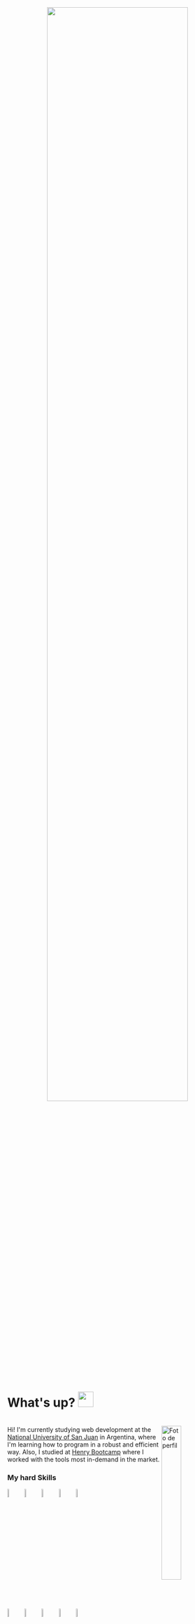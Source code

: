 <div align=center>
<img width=80% align=center src="https://readme-typing-svg.herokuapp.com?font=Inter&weight=500&size=30&pause=1000&color=FFFFFF&background=1D202C&center=true&vCenter=true&width=600&lines=Hi!+I'm+Julian+Riera;Full+Stack+Developer;I+love+programming+%E2%99%A5%EF%B8%8F">
</div>

# What's up? <img src="https://media.giphy.com/media/hvRJCLFzcasrR4ia7z/giphy.gif" width="35">
<br>


<img align=right src="https://github.com/user-attachments/assets/933000a1-016f-4f68-8627-2be36c0550a8" alt="Foto de perfil" width=30%>  
Hi! I'm currently studying web development at the <a target="blank" href="https://www.unsj.edu.ar/">National University of San Juan</a> in Argentina, where I'm learning how to program in a robust and efficient way. Also, I studied at <a target="blank" href="https://www.soyhenry.com/" >Henry Bootcamp</a> where I worked with the tools most in-demand in the market. 
<br>

### My hard Skills
<img src="https://github.com/user-attachments/assets/b0a6555e-0376-4334-9314-58e099d7ab15" width=7%> 
<img src="https://github.com/user-attachments/assets/76b8f8b9-742b-41a5-97b1-25830c583851" width=7%> 
<img src="https://github.com/user-attachments/assets/3fb66297-c4f7-4047-884b-c618888b8789" width=7%> 
<img src="https://github.com/user-attachments/assets/b583c7b3-8f9c-4832-a9bd-8600421683c9" width=7%> 
<img src="https://github.com/user-attachments/assets/a5c800d4-1796-4f87-b2c3-28517c8fdee5" width=7%> 
<br>
<img src="https://github.com/user-attachments/assets/b2db9161-46bf-4c44-bc9f-499c4254bcd8" width=7%> 
<img src="https://github.com/user-attachments/assets/df24bcd5-d9e4-4664-9003-b0d3711b6746" width=7%> 
<img src="https://github.com/user-attachments/assets/811fd928-6218-494c-bf72-ce7cd42adf65" width=7%> 
<img src="https://github.com/user-attachments/assets/dc08a3cd-4f3b-4c4f-bad9-34d2ba68ee9d" width=7%> 
<img src="https://github.com/user-attachments/assets/22272714-c3a5-43db-b834-bff74fccdb80" width=7%> 

<br>
<br>
<br>
<img src="https://github.com/user-attachments/assets/95c4eeb8-4a69-443a-a48b-fc0c49c36e8a" width=100%> 
 











